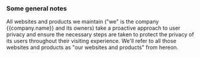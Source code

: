 ### Some general notes
All websites and products we maintain ("we" is the company {{company.name}} and its owners) take a proactive approach to user privacy and ensure the necessary steps are taken to protect the privacy of its users throughout their visiting experience. We'll refer to all those websites and products as "our websites and products" from hereon.
